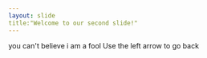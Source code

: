 ```yaml
---
layout: slide
title:"Welcome to our second slide!"
---
```

you can't believe i am a fool
Use the left arrow to go back
